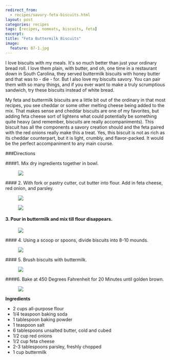 ```yaml
---
redirect_from: 
  - recipes/savory-feta-biscuits.html
layout: post
categories: recipes
tags: [recipes, nomeats, biscuits, feta]
excerpt: 
title: "Feta Buttermilk Biscuits"
image:
  feature: 87-1.jpg
---
```


I love biscuits with my meals.  It's so much better than just your ordinary bread roll.  I love them plain, with butter, and oh, one time in a restaurant down in South Carolina, they served buttermilk biscuits with honey butter and that was to - die - for.  But I also love my biscuits savory.  You can pair them with so many things, and if you ever want to make a truly scrumptious sandwich, try these biscuits instead of white bread.

My feta and buttermilk biscuits are a little bit out of the ordinary in that most recipes, you see cheddar or some other melting cheese being added to the mix.  That makes sense and cheddar biscuits are one of my favorites, but adding feta cheese sort of lightens what could potentially be something quite heavy (and remember, biscuits are really accompaniments).  This biscuit has all the components a savory creation should and the feta paired with the red onions really make this a treat.  Yes, this biscuit is not as rich as its cheddar counterpart, but it is light, crumbly, and flavor-packed. It would be the perfect accompaniment to any main course.


###Directions

####1. Mix dry ingredients together in bowl.
<figure> <img src='/images/87-2.jpg'> </figure>
#### 2. With fork or pastry cutter, cut butter into flour.  Add in feta cheese, red onion, and parsley.   
<figure> <img src='/images/87-3.jpg'> </figure>

<figure> <img src='/images/87-4a.jpg'> </figure>

#### 3. Pour in buttermilk and mix till flour disappears.
<figure> <img src='/images/87-4.jpg'> </figure>
#### 4. Using a scoop or spoons, divide biscuits into 8-10 mounds.
<figure> <img src='/images/87-5.jpg'> </figure>
#### 5. Brush biscuits with buttermilk.
<figure> <img src='/images/87-6.jpg'> </figure>
####6. Bake at 450 Degrees Fahrenheit for 20 Minutes until golden brown.
<figure> <img src='/images/87-7.jpg'> </figure>

<section class='recipe'>
<p><strong>Ingredients</strong></p>

<ul><li>2 cups all-purpose flour</li><li>1/4 teaspoon baking soda</li><li>1 tablespoon baking powder </li><li>1 teaspoon salt </li><li>6 tablespoons unsalted butter, cold and cubed</li><li>1/2 cup red onions</li><li>1/2 cup feta cheese</li><li>2-3 tablespoons parsley, freshly chopped</li><li>1 cup buttermilk </li></ul></section>